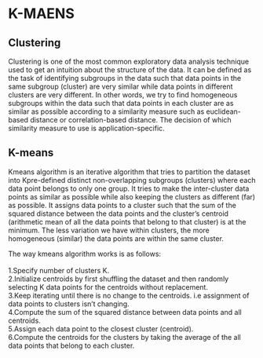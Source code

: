 # K-MAENS
<h2>Clustering </h2>
Clustering is one of the most common exploratory data analysis technique used to get an intuition about the structure of the data. It can be defined as the task of identifying subgroups in the data such that data points in the same subgroup (cluster) are very similar while data points in different clusters are very different. In other words, we try to find homogeneous subgroups within the data such that data points in each cluster are as similar as possible according to a similarity measure such as euclidean-based distance or correlation-based distance. The decision of which similarity measure to use is application-specific.

<h2>K-means</h2>
Kmeans algorithm is an iterative algorithm that tries to partition the dataset into Kpre-defined distinct non-overlapping subgroups (clusters) where each data point belongs to only one group. It tries to make the inter-cluster data points as similar as possible while also keeping the clusters as different (far) as possible. It assigns data points to a cluster such that the sum of the squared distance between the data points and the cluster’s centroid (arithmetic mean of all the data points that belong to that cluster) is at the minimum. The less variation we have within clusters, the more homogeneous (similar) the data points are within the same cluster.<br>

The way kmeans algorithm works is as follows:<br><br>
1.Specify number of clusters K.<br>
2.Initialize centroids by first shuffling the dataset and then randomly selecting K data points for the centroids without replacement.<br>
3.Keep iterating until there is no change to the centroids. i.e assignment of data points to clusters isn’t changing.<br>
4.Compute the sum of the squared distance between data points and all centroids.<br>
5.Assign each data point to the closest cluster (centroid).<br>
6.Compute the centroids for the clusters by taking the average of the all data points that belong to each cluster.<br>
